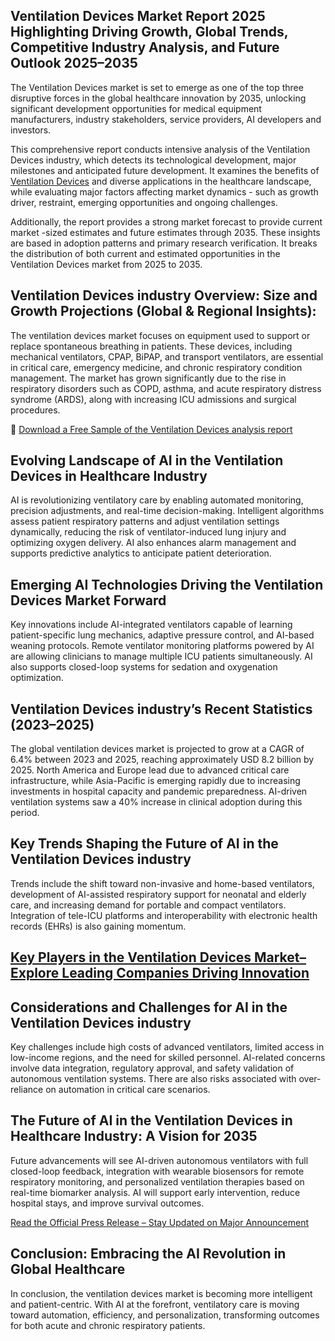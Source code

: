 ## Ventilation Devices Market Report 2025 Highlighting Driving Growth, Global Trends, Competitive Industry Analysis, and Future Outlook 2025–2035

The Ventilation Devices market is set to emerge as one of the top three disruptive forces in the global healthcare innovation by 2035, unlocking significant development opportunities for medical equipment manufacturers, industry stakeholders, service providers, AI developers and investors.

This comprehensive report conducts intensive analysis of the Ventilation Devices industry, which detects its technological development, major milestones and anticipated future development. It examines the benefits of [Ventilation Devices](https://www.marketresearchfuture.com/reports/ventilation-devices-market-1309) and diverse applications in the healthcare landscape, while evaluating major factors affecting market dynamics - such as growth driver, restraint, emerging opportunities and ongoing challenges.

Additionally, the report provides a strong market forecast to provide current market -sized estimates and future estimates through 2035. These insights are based in adoption patterns and primary research verification. It breaks the distribution of both current and estimated opportunities in the Ventilation Devices market from 2025 to 2035.

## Ventilation Devices industry Overview: Size and Growth Projections (Global & Regional Insights):

The ventilation devices market focuses on equipment used to support or replace spontaneous breathing in patients. These devices, including mechanical ventilators, CPAP, BiPAP, and transport ventilators, are essential in critical care, emergency medicine, and chronic respiratory condition management. The market has grown significantly due to the rise in respiratory disorders such as COPD, asthma, and acute respiratory distress syndrome (ARDS), along with increasing ICU admissions and surgical procedures.

🎯 [Download a Free Sample of the Ventilation Devices analysis report](https://www.marketresearchfuture.com/sample_request/1309)

## Evolving Landscape of AI in the Ventilation Devices in Healthcare Industry

AI is revolutionizing ventilatory care by enabling automated monitoring, precision adjustments, and real-time decision-making. Intelligent algorithms assess patient respiratory patterns and adjust ventilation settings dynamically, reducing the risk of ventilator-induced lung injury and optimizing oxygen delivery. AI also enhances alarm management and supports predictive analytics to anticipate patient deterioration.

## Emerging AI Technologies Driving the Ventilation Devices Market Forward

Key innovations include AI-integrated ventilators capable of learning patient-specific lung mechanics, adaptive pressure control, and AI-based weaning protocols. Remote ventilator monitoring platforms powered by AI are allowing clinicians to manage multiple ICU patients simultaneously. AI also supports closed-loop systems for sedation and oxygenation optimization.

## Ventilation Devices industry’s Recent Statistics (2023–2025)

The global ventilation devices market is projected to grow at a CAGR of 6.4% between 2023 and 2025, reaching approximately USD 8.2 billion by 2025. North America and Europe lead due to advanced critical care infrastructure, while Asia-Pacific is emerging rapidly due to increasing investments in hospital capacity and pandemic preparedness. AI-driven ventilation systems saw a 40% increase in clinical adoption during this period.

## Key Trends Shaping the Future of AI in the Ventilation Devices industry

Trends include the shift toward non-invasive and home-based ventilators, development of AI-assisted respiratory support for neonatal and elderly care, and increasing demand for portable and compact ventilators. Integration of tele-ICU platforms and interoperability with electronic health records (EHRs) is also gaining momentum.

## [Key Players in the Ventilation Devices Market– Explore Leading Companies Driving Innovation](https://www.marketresearchfuture.com/reports/ventilation-devices-market/companies)

## Considerations and Challenges for AI in the Ventilation Devices industry

Key challenges include high costs of advanced ventilators, limited access in low-income regions, and the need for skilled personnel. AI-related concerns involve data integration, regulatory approval, and safety validation of autonomous ventilation systems. There are also risks associated with over-reliance on automation in critical care scenarios.

## The Future of AI in the Ventilation Devices in Healthcare Industry: A Vision for 2035

Future advancements will see AI-driven autonomous ventilators with full closed-loop feedback, integration with wearable biosensors for remote respiratory monitoring, and personalized ventilation therapies based on real-time biomarker analysis. AI will support early intervention, reduce hospital stays, and improve survival outcomes.

[Read the Official Press Release – Stay Updated on Major Announcement](https://www.marketresearchfuture.com/press-release/ventilation-devices-market)

## Conclusion: Embracing the AI Revolution in Global Healthcare

In conclusion, the ventilation devices market is becoming more intelligent and patient-centric. With AI at the forefront, ventilatory care is moving toward automation, efficiency, and personalization, transforming outcomes for both acute and chronic respiratory patients.